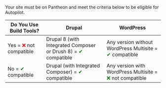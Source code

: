 Your site must be on Pantheon and meet the criteria below to be eligible for Autopilot. 

| Do You Use Build Tools? |Drupal                                                                 | WordPress                                                             |
-----------------------------------------------|------------------------------------------------------------------------|-----------------------------------------------------------------------|
| Yes = <span style = "color :red " > ❌  </span > not compatible | Drupal 8 (with Integrated Composer or Drush 8) =  <span style = "color:green" > ✔ </span > compatible | Any version without WordPress Multisite = <span style = "color:green" > ✔ </span > compatible|
| No =  <span style = "color:green" > ✔  </span > compatible | Drupal (with Integrated Composer) = <span style = "color:green" > ✔ </span > compatible                     | Any version with WordPress Multisite = <span style = "color:green" > ❌  </span > not compatible | 
                                                                                    
